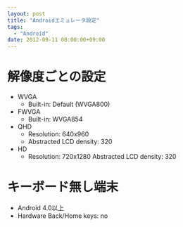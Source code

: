 ```yaml
---
layout: post
title: "Androidエミュレータ設定"
tags:
  - "Android"
date: 2012-09-11 00:00:00+09:00
---
```


# 解像度ごとの設定

- WVGA
  - Built-in: Default (WVGA800)
- FWVGA
  - Built-in: WVGA854
- QHD
  - Resolution: 640x960
  - Abstracted LCD density: 320
- HD
  - Resolution: 720x1280
  Abstracted LCD density: 320

# キーボード無し端末

- Android 4.0以上
- Hardware Back/Home keys: no

